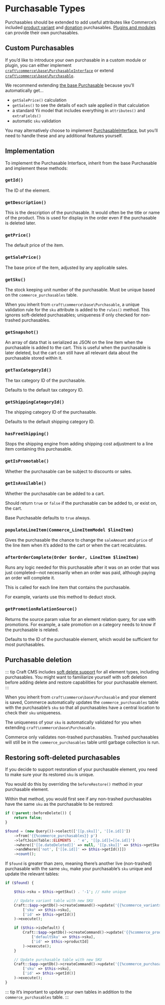 # Purchasable Types

Purchasables should be extended to add useful attributes like Commerce’s included [product variant](../products-variants.md#variants) and [donation](../donations.md) purchasables. [Plugins and modules](/4.x/extend/) can provide their own purchasables.

## Custom Purchasables

If you’d like to introduce your own purchasable in a custom module or plugin, you can either implement [`craft\commerce\base\PurchasableInterface`](commerce4:craft\commerce\base\PurchasableInterface) or extend [`craft\commerce\base\Purchasable`](commerce4:craft\commerce\base\Purchasable).

We recommend extending [the base Purchasable](commerce4:craft\commerce\base\Purchasable) because you’ll automatically get...

- `getSalePrice()` calculation
- `getSales()` to see the details of each sale applied in that calculation
- a standard Yii model that includes everything in `attributes()` and `extraFields()`
- automatic `sku` validation

You may alternatively choose to implement [PurchasableInterface](commerce4:craft\commerce\base\PurchasableInterface), but you’ll need to handle these and any additional features yourself.

## Implementation

To implement the Purchasable Interface, inherit from the base Purchasable and implement these methods:

### `getId()`

The ID of the element.

### `getDescription()`

This is the description of the purchasable. It would often be the title or name of the product. This is used for display in the order even if the purchasable is deleted later.

### `getPrice()`

The default price of the item.

### `getSalePrice()`

The base price of the item, adjusted by any applicable sales.

### `getSku()`

The stock keeping unit number of the purchasable. Must be unique based on the `commerce_purchasables` table.

When you inherit from `craft\commerce\base\Purchasable`, a unique validation rule for the `sku` attribute is added to the `rules()` method. This ignores soft-deleted purchasables; uniqueness if only checked for non-trashed purchasables.

### `getSnapshot()`

An array of data that is serialized as JSON on the line item when the purchasable is added to the cart. This is useful when the purchasable is later deleted, but the cart can still have all relevant data about the purchasable stored within it.

### `getTaxCategoryId()`

The tax category ID of the purchasable.

Defaults to the default tax category ID.

### `getShippingCategoryId()`

The shipping category ID of the purchasable.

Defaults to the default shipping category ID.

### `hasFreeShipping()`

Stops the shipping engine from adding shipping cost adjustment to a line item containing this purchasable.

### `getIsPromotable()`

Whether the purchasable can be subject to discounts or sales.

### `getIsAvailable()`

Whether the purchasable can be added to a cart.

Should return `true` or `false` if the purchasable can be added to, or exist on, the cart.

Base Purchasable defaults to `true` always.

### `populateLineItem(Commerce_LineItemModel $lineItem)`

Gives the purchasable the chance to change the `saleAmount` and `price` of the line item when it’s added to the cart or when the cart recalculates.

### `afterOrderComplete(Order $order, LineItem $lineItem)`

Runs any logic needed for this purchasable after it was on an order that was just completed—not necessarily when an order was paid, although paying an order will complete it.

This is called for each line item that contains the purchasable.

For example, variants use this method to deduct stock.

### `getPromotionRelationSource()`

Returns the source param value for an element relation query, for use with promotions. For example, a sale promotion on a category needs to know if the purchasable is related.

Defaults to the ID of the purchasable element, which would be sufficient for most purchasables.

## Purchasable deletion

::: tip
Craft CMS includes [soft delete support](/4.x/extend/soft-deletes.md) for all element types, including purchasables. You might want to familiarize yourself with soft deletion before adding delete and restore capabilities for your purchasable element.
:::

When you inherit from `craft\commerce\base\Purchasable` and your element is saved, Commerce automatically updates the `commerce_purchasables` table with the purchasable’s `sku` so that all purchasables have a central location to check their `sku` uniqueness.

The uniqueness of your `sku` is automatically validated for you when extending `craft\commerce\base\Purchasable`.

Commerce only validates non-trashed purchasables. Trashed purchasables will still be in the `commerce_purchasables` table until garbage collection is run.

## Restoring soft-deleted purchasables

If you decide to support restoration of your purchasable element, you need to make sure your its restored `sku` is unique.

You would do this by overriding the `beforeRestore()` method in your purchasable element.

Within that method, you would first see if any non-trashed purchasables have the same `sku` as the purchasable to be restored:

```php
if (!parent::beforeDelete()) {
    return false;
}

$found = (new Query())->select(['[[p.sku]]', '[[e.id]]'])
    ->from('{{%commerce_purchasables}} p')
    ->leftJoin(Table::ELEMENTS . ' e', '[[p.id]]=[[e.id]]')
    ->where(['[[e.dateDeleted]]' => null, '[[p.sku]]' => $this->getSku()])
    ->andWhere(['not', ['[[e.id]]' => $this->getId()]])
    ->count();
```

If `$found` is greater than zero, meaning there’s another live (non-trashed) purchasable with the same `sku`, make your purchasable’s `sku` unique and update the relevant tables:

```php
if ($found) {

    $this->sku = $this->getSku() . '-1'; // make unique

    // Update variant table with new SKU
    Craft::$app->getDb()->createCommand()->update('{{%commerce_variants}}',
        ['sku' => $this->sku],
        ['id' => $this->getId()]
    )->execute();

    if ($this->isDefault) {
        Craft::$app->getDb()->createCommand()->update('{{%commerce_products}}',
            ['defaultSku' => $this->sku],
            ['id' => $this->productId]
        )->execute();
    }

    // Update purchasable table with new SKU
    Craft::$app->getDb()->createCommand()->update('{{%commerce_purchasables}}',
        ['sku' => $this->sku],
        ['id' => $this->getId()]
    )->execute();
}
```

::: tip
It’s important to update your own tables in addition to the `commerce_purchasables` table.
:::
